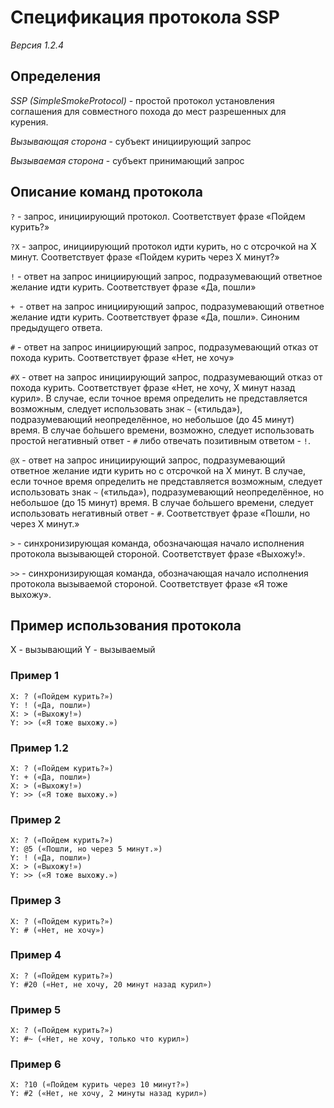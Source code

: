 # Спецификация протокола SSP

*Версия 1.2.4*

## Определения

*SSP (SimpleSmokeProtocol)* - простой протокол установления соглашения для
совместного похода до мест разрешенных для курения.

*Вызывающая сторона* - субъект инициирующий запрос

*Вызываемая сторона* - субъект принимающий запрос

## Описание команд протокола

`?` - запрос, инициирующий протокол. Соответствует фразе «Пойдем курить?»

`?X` - запрос, инициирующий протокол идти курить, но с отсрочкой на X минут. Соответствует фразе «Пойдем курить через X минут?» 

`!` - ответ на запрос инициирующий запрос, подразумевающий ответное желание идти
курить. Соответствует фразе «Да, пошли»

`+ `- ответ на запрос инициирующий запрос, подразумевающий ответное желание идти
курить. Соответствует фразе «Да, пошли». Синоним предыдущего ответа.

`#` - ответ на запрос инициирующий запрос, подразумевающий отказ от похода курить.
Соответствует фразе «Нет, не хочу»

`#X` - ответ на запрос инициирующий запрос, подразумевающий отказ от похода курить.
Соответствует фразе «Нет, не хочу, X минут назад курил».
В случае, если точное время определить не представляется возможным, следует использовать 
знак `~` («тильда»), подразумевающий неопределённое, но небольшое (до 45 минут) время. 
В случае бо́льшего времени, возможно, следует использовать простой негативный 
ответ - `#` либо отвечать позитивным ответом - `!`.

`@X` - ответ на запрос инициирующий запрос, подразумевающий ответное желание
идти курить но с отсрочкой на X минут. В случае, если точное время определить 
не представляется возможным, следует использовать знак `~` («тильда»), подразумевающий 
неопределённое, но небольшое (до 15 минут) время. В случае бо́льшего
времени, следует использовать негативный ответ - `#`. Соответствует фразе «Пошли,
но через X минут.»

`>` - синхронизирующая команда, обозначающая начало исполнения протокола вызывающей стороной. Соответствует фразе «Выхожу!».

`>>` - синхронизирующая команда, обозначающая начало исполнения протокола вызываемой стороной. Соответствует фразе «Я тоже выхожу».

## Пример использования протокола

X - вызывающий
Y - вызываемый

### Пример 1

    X: ? («Пойдем курить?»)
    Y: ! («Да, пошли»)
    X: > («Выхожу!»)
    Y: >> («Я тоже выхожу.»)

### Пример 1.2

    X: ? («Пойдем курить?»)
    Y: + («Да, пошли»)
    X: > («Выхожу!»)
    Y: >> («Я тоже выхожу.»)

### Пример 2

    X: ? («Пойдем курить?»)
    Y: @5 («Пошли, но через 5 минут.»)
    Y: ! («Да, пошли»)
    X: > («Выхожу!»)
    Y: >> («Я тоже выхожу.»)

### Пример 3

    X: ? («Пойдем курить?»)
    Y: # («Нет, не хочу»)

### Пример 4

    X: ? («Пойдем курить?»)
    Y: #20 («Нет, не хочу, 20 минут назад курил»)

### Пример 5

    X: ? («Пойдем курить?»)
    Y: #~ («Нет, не хочу, только что курил»)

### Пример 6

    X: ?10 («Пойдем курить через 10 минут?»)
    Y: #2 («Нет, не хочу, 2 минуты назад курил»)
	
